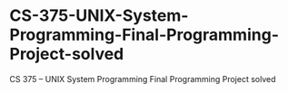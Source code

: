 # CS-375-UNIX-System-Programming-Final-Programming-Project-solved
CS 375 – UNIX System Programming  Final Programming Project solved
